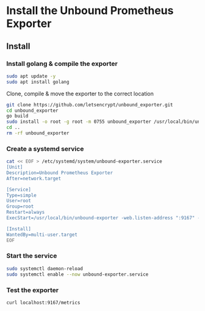# Install the Unbound Prometheus Exporter

## Install

### Install golang & compile the exporter

```bash
sudo apt update -y
sudo apt install golang
```

Clone, compile & move the exporter to the correct location

```bash
git clone https://github.com/letsencrypt/unbound_exporter.git
cd unbound_exporter
go build
sudo install -o root -g root -m 0755 unbound_exporter /usr/local/bin/unbound-exporter
cd ..
rm -rf unbound_exporter
```

### Create a systemd service

```bash
cat << EOF > /etc/systemd/system/unbound-exporter.service
[Unit]
Description=Unbound Prometheus Exporter
After=network.target

[Service]
Type=simple
User=root
Group=root
Restart=always
ExecStart=/usr/local/bin/unbound-exporter -web.listen-address ":9167" -web.telemetry-path "/metrics"

[Install]
WantedBy=multi-user.target
EOF
```

### Start the service

```bash
sudo systemctl daemon-reload
sudo systemctl enable --now unbound-exporter.service
```

### Test the exporter

```bash
curl localhost:9167/metrics
```
